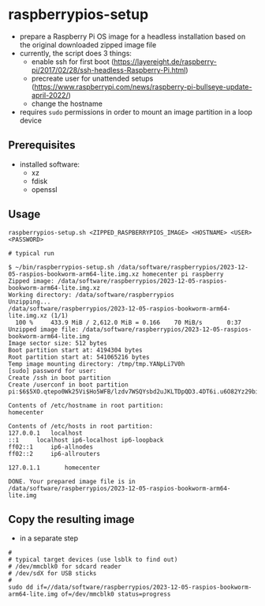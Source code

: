 # raspberrypios-setup

* prepare a Raspberry Pi OS image for a headless installation based on the original downloaded zipped image file 
* currently, the script does 3 things:
  * enable ssh for first boot (https://layereight.de/raspberry-pi/2017/02/28/ssh-headless-Raspberry-Pi.html)
  * precreate user for unattended setups (https://www.raspberrypi.com/news/raspberry-pi-bullseye-update-april-2022/)
  * change the hostname
* requires `sudo` permissions in order to mount an image partition in a loop device 

## Prerequisites

* installed software:
  * xz
  * fdisk
  * openssl

## Usage

```shell
raspberrypios-setup.sh <ZIPPED_RASPBERRYPIOS_IMAGE> <HOSTNAME> <USER> <PASSWORD>
```
```shell
# typical run

$ ~/bin/raspberrypios-setup.sh /data/software/raspberrypios/2023-12-05-raspios-bookworm-arm64-lite.img.xz homecenter pi raspberry
Zipped image: /data/software/raspberrypios/2023-12-05-raspios-bookworm-arm64-lite.img.xz
Working directory: /data/software/raspberrypios
Unzipping...
/data/software/raspberrypios/2023-12-05-raspios-bookworm-arm64-lite.img.xz (1/1)
  100 %     433.9 MiB / 2,612.0 MiB = 0.166    70 MiB/s       0:37             
Unzipped image file: /data/software/raspberrypios/2023-12-05-raspios-bookworm-arm64-lite.img
Image sector size: 512 bytes
Boot partition start at: 4194304 bytes
Root partition start at: 541065216 bytes
Temp image mounting directory: /tmp/tmp.YANpLi7V0h
[sudo] password for user: 
Create /ssh in boot partition
Create /userconf in boot partition
pi:$6$5XO.qtepo0Wk25Vi$Ho5WFB/lzdv7WSQYsbd2uJKLTDpQD3.4DT6i.u6O82Yz29bi1PWo18J6bKUoCfQXKZQjbuP4W1qY6aRn6oxcd.

Contents of /etc/hostname in root partition:
homecenter

Contents of /etc/hosts in root partition:
127.0.0.1	localhost
::1		localhost ip6-localhost ip6-loopback
ff02::1		ip6-allnodes
ff02::2		ip6-allrouters

127.0.1.1		homecenter

DONE. Your prepared image file is in /data/software/raspberrypios/2023-12-05-raspios-bookworm-arm64-lite.img
```

## Copy the resulting image

* in a separate step
```shell
#
# typical target devices (use lsblk to find out)
# /dev/mmcblk0 for sdcard reader
# /dev/sdX for USB sticks
#
sudo dd if=//data/software/raspberrypios/2023-12-05-raspios-bookworm-arm64-lite.img of=/dev/mmcblk0 status=progress
```
